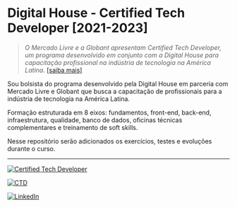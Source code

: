 # Digital House - Certified Tech Developer [2021-2023]

>_O Mercado Livre e a Globant apresentam Certified Tech Developer, um programa desenvolvido em conjunto com a Digital House para capacitação profissional na indústria de tecnologia na América Latina._ [[saiba mais]](https://certifiedtechdeveloper.com.br)

Sou bolsista do programa desenvolvido pela Digital House em parceria com Mercado Livre e Globant que busca a capacitação de profissionais para a indústria de tecnologia na América Latina.

Formação estruturada em 8 eixos: fundamentos, front-end, back-end, infraestrutura, qualidade, banco de dados, oficinas técnicas complementares e treinamento de soft skills.

Nesse repositório serão adicionados os exercícios, testes e evoluções durante o curso.

---

[![Certified Tech Developer](https://certifiedtechdeveloper.com.br/wp-content/uploads/2021/01/CertifiedTechDeveloper-1200x340.png)](https://certifiedtechdeveloper.com.br/)

[![CTD](https://certifiedtechdeveloper.com.br/wp-content/uploads/2021/01/de_MercadoLivre_e_Globant_por_DigitalHouse_footer-1200x153.png)](https://certifiedtechdeveloper.com.br/)

[![LinkedIn](https://img.shields.io/badge/LinkedIn-0077B5?style=for-the-badge&logo=linkedin&logoColor=white)](https://www.linkedin.com/in/eversilverio/)
